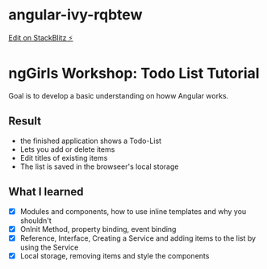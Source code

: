 # angular-ivy-rqbtew

[Edit on StackBlitz ⚡️](https://stackblitz.com/edit/angular-ivy-rqbtew)

# ngGirls Workshop: Todo List Tutorial

Goal is to develop a basic understanding on howw Angular works.

## Result

* the finished application shows a Todo-List
* Lets you add or delete items
* Edit titles of existing items
* The list is saved in the browseer's local storage

## What I learned
- [x] Modules and components, how to use inline templates and why you shouldn't
- [x] OnInit Method, property binding, event binding
- [x] Reference, Interface, Creating a Service and adding items  to the list by using the Service
- [x] Local storage, removing items and style the components 

